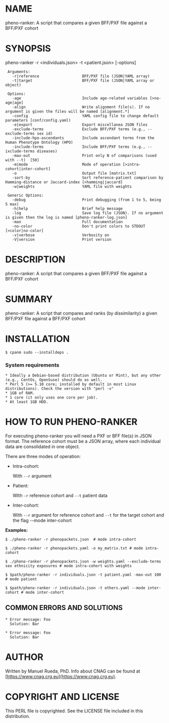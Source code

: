 # NAME

pheno-ranker: A script that compares a given BFF/PXF file against a BFF/PXF cohort

# SYNOPSIS

pheno-ranker -r &lt;individuals.json> -t &lt;patient.json> \[-options\]

     Arguments:                       
       -r|reference                   BFF/PXF file (JSON|YAML array)
       -t|target                      BFF/PXF file (JSON|YAML array or object)

     Options:
       -age                           Include age-related variables [>no-age|age]
       -align                         Write alignment file(s). If no argument is given the files will be named [alignment.*]
       -config                        YAML config file to change default parameters [conf/config.yaml)
       -e|export                      Export miscellanea JSON files
       -exclude-terms                 Exclude BFF/PXF terms (e.g., --exclude-terms sex id)
       -include-hpo-ascendants        Include ascendant terms from the Human Phenotype Ontology (HPO)
       -include-terms                 Include BFF/PXF terms (e.g., --ixclude-terms diseases)
       -max-out                       Print only N of comparisons (used with --t)  [50]
       -m|mode                        Mode of operation [>intra-cohort|inter-cohort]
       -o                             Output file [matrix.txt]
       -sort-by                       Sort reference-patient comparison by Hamming-distance or Jaccard-index [>hamming|jaccard]
       -w|weights                     YAML file with weights

     Generic Options:
       -debug                         Print debugging (from 1 to 5, being 5 max)
       -h|help                        Brief help message
       -log                           Save log file (JSON). If no argument is given then the log is named [pheno-ranker-log.json]
       -man                           Full documentation
       -no-color                      Don't print colors to STDOUT [>color|no-color]
       -v|verbose                     Verbosity on
       -V|version                     Print version

# DESCRIPTION

pheno-ranker: A script that compares a given BFF/PXF file against a BFF/PXF cohort

# SUMMARY

pheno-ranker: A script that compares and ranks (by dissimilarity) a given BFF/PXF file against a BFF/PXF cohort

# INSTALLATION

    $ cpanm sudo --installdeps .

### System requirements

    * Ideally a Debian-based distribution (Ubuntu or Mint), but any other (e.g., CentOs, OpenSuse) should do as well.
    * Perl 5 (>= 5.10 core; installed by default in most Linux distributions). Check the version with "perl -v"
    * 1GB of RAM.
    * 1 core (it only uses one core per job).
    * At least 1GB HDD.

# HOW TO RUN PHENO-RANKER

For executing pheno-ranker you will need a PXF or BFF file(s) in JSON format. The reference cohort must be a JSON array, where each individual data are consolidated in one object.

There are three modes of operation:

- Intra-cohort:

    With `--r` argument

- Patient:

    WIth `-r` reference cohort and `--t` patient data 

- Inter-cohort:

    With `--r` argument for reference cohort and `--t` for the target cohort and the flag --mode inter-cohort

**Examples:**

    $ ./pheno-ranker -r phenopackets.json  # mode intra-cohort

    $ ./pheno-ranker -r phenopackets.yaml -o my_matrix.txt # mode intra-cohort

    $ ./pheno-ranker -r phenopackets.json -w weights.yaml --exclude-terms sex ethnicity exposures # mode intra-cohort with weights

    $ $path/pheno-ranker -r individuals.json -t patient.yaml -max-out 100 # mode patient

    $ $path/pheno-ranker -r individuals.json -t others.yaml --mode inter-cohort # mode inter-cohort

## COMMON ERRORS AND SOLUTIONS

    * Error message: Foo
      Solution: Bar

    * Error message: Foo
      Solution: Bar

# AUTHOR 

Written by Manuel Rueda, PhD. Info about CNAG can be found at [https://www.cnag.crg.eu](https://www.cnag.crg.eu).

# COPYRIGHT AND LICENSE

This PERL file is copyrighted. See the LICENSE file included in this distribution.
